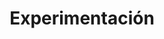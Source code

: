 ---
layout: page
number: 7
title: Experimentación
permalink: /experimentación
kind: explotacion
next_page: /alimentacion
---